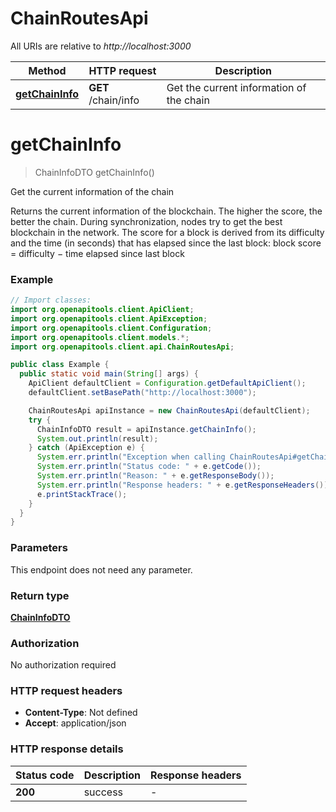 # ChainRoutesApi

All URIs are relative to *http://localhost:3000*

| Method | HTTP request | Description |
|------------- | ------------- | -------------|
| [**getChainInfo**](ChainRoutesApi.md#getChainInfo) | **GET** /chain/info | Get the current information of the chain |


<a id="getChainInfo"></a>
# **getChainInfo**
> ChainInfoDTO getChainInfo()

Get the current information of the chain

Returns the current information of the blockchain.  The higher the score, the better the chain. During synchronization, nodes try to get the best blockchain in the network.  The score for a block is derived from its difficulty and the time (in seconds) that has elapsed since the last block:      block score &#x3D; difficulty − time elapsed since last block 

### Example
```java
// Import classes:
import org.openapitools.client.ApiClient;
import org.openapitools.client.ApiException;
import org.openapitools.client.Configuration;
import org.openapitools.client.models.*;
import org.openapitools.client.api.ChainRoutesApi;

public class Example {
  public static void main(String[] args) {
    ApiClient defaultClient = Configuration.getDefaultApiClient();
    defaultClient.setBasePath("http://localhost:3000");

    ChainRoutesApi apiInstance = new ChainRoutesApi(defaultClient);
    try {
      ChainInfoDTO result = apiInstance.getChainInfo();
      System.out.println(result);
    } catch (ApiException e) {
      System.err.println("Exception when calling ChainRoutesApi#getChainInfo");
      System.err.println("Status code: " + e.getCode());
      System.err.println("Reason: " + e.getResponseBody());
      System.err.println("Response headers: " + e.getResponseHeaders());
      e.printStackTrace();
    }
  }
}
```

### Parameters
This endpoint does not need any parameter.

### Return type

[**ChainInfoDTO**](ChainInfoDTO.md)

### Authorization

No authorization required

### HTTP request headers

 - **Content-Type**: Not defined
 - **Accept**: application/json

### HTTP response details
| Status code | Description | Response headers |
|-------------|-------------|------------------|
| **200** | success |  -  |

